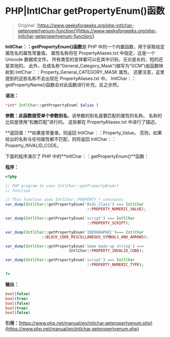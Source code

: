 # PHP|IntlChar getPropertyEnum()函数

> Original: [https://www.geeksforgeeks.org/php-intlchar-getpropertyenum-function/](https://www.geeksforgeeks.org/php-intlchar-getpropertyenum-function/)

**IntlChar：：getPropertyEnum()函数**是 PHP 中的一个内置函数，用于获取给定属性名的属性常量值。 属性名称将在 PropertyAliases.txt 中指定，这是一个 Unicode 数据库文件。 所有类型的变体都可以在其中识别，无论是长的、短的还是其他的。 此外，合成名称“General_Category_Mask”(缩写为“GCM”)由函数映射到 IntlChar：：Property_General_CATEGORY_MASK 属性。 还要注意，这里提到的这些名称不会出现在 PropertyAliases.txt 中。 IntlChar：：getPropertyName()函数会对此函数进行补充，反之亦然。

**语法：**

```php
*int* IntlChar::getPropertyEnum( $alias )
```

**参数：**此函数接受单个参数**别名**，该参数的别名是要匹配的属性的名称。 名称的比较是使用“松散匹配”进行的。 这些都在 PropertyAliases.txt 中进行了描述。

**返回值：**如果是常量值，则返回 IntlChar：：Property_Value。 否则，如果给出的名称与任何属性都不匹配，则将返回 IntlChar：：Property_INVALID_CODE。

下面的程序演示了 PHP 中的**IntlChar：：getPropertyEnum()**函数：

**程序：**

```php
<?php

// PHP program to uses IntlChar::getPropertyEnum()
// function

// This function uses IntlChar::PROPERTY_* constants
var_dump(IntlChar::getPropertyEnum('Bidi_Class') === IntlChar
                                    ::PROPERTY_NUMERIC_VALUE);

var_dump(IntlChar::getPropertyEnum('script') === IntlChar
                                    ::PROPERTY_SCRIPT);

var_dump(IntlChar::getPropertyEnum('IDEOGRAPHIC')=== IntlChar
                ::BLOCK_CODE_MISCELLANEOUS_SYMBOLS_AND_ARROWS);

var_dump(IntlChar::getPropertyEnum('Some made-up string') === 
                            IntlChar::PROPERTY_INVALID_CODE);

var_dump(IntlChar::getPropertyEnum('script') === IntlChar
                                    ::PROPERTY_NUMERIC_TYPE);

?>
```

**输出：**

```php
bool(false)
bool(true)
bool(false)
bool(true)
bool(false)

```

**引用：**[https://www.php.net/manual/en/intlchar.getpropertyenum.php](https://www.php.net/manual/en/intlchar.getpropertyenum.php)